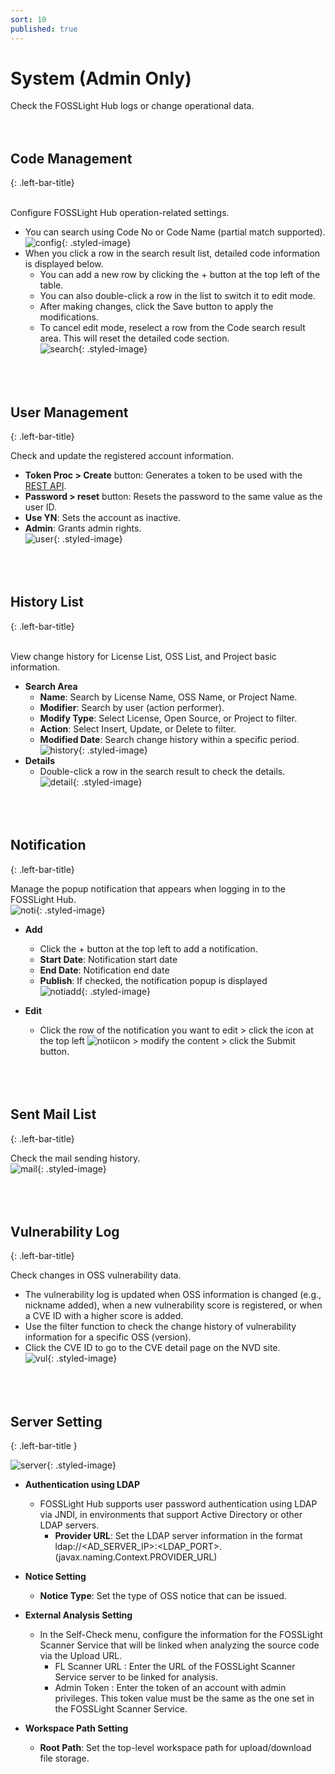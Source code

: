 ```yaml
---
sort: 10
published: true
---
```

# System (Admin Only)  
Check the FOSSLight Hub logs or change operational data.  
<br><br>

## Code Management  
{: .left-bar-title}  
<br>

Configure FOSSLight Hub operation-related settings.  
- You can search using Code No or Code Name (partial match supported).  
![config](images/9_system_code.png){: .styled-image}<br>  
- When you click a row in the search result list, detailed code information is displayed below.  
    - You can add a new row by clicking the + button at the top left of the table.  
    - You can also double-click a row in the list to switch it to edit mode.  
    - After making changes, click the Save button to apply the modifications.  
    - To cancel edit mode, reselect a row from the Code search result area. This will reset the detailed code section.  
![search](images/9_system_code_search.png){: .styled-image}     
<br><br><br>

## User Management  
{: .left-bar-title}
<br> 

Check and update the registered account information.  
- **Token Proc > Create** button: Generates a token to be used with the [REST API](https://fosslight.org/hub-guide-en/advanced/2_rest_api_2.html).  
- **Password > reset** button: Resets the password to the same value as the user ID.  
- **Use YN**: Sets the account as inactive.  
- **Admin**: Grants admin rights.  
![user](images/9_system_user.png){: .styled-image}  
<br><br><br>

## History List  
{: .left-bar-title}  
<br> 

View change history for License List, OSS List, and Project basic information.  
- **Search Area**  
    - **Name**: Search by License Name, OSS Name, or Project Name.  
    - **Modifier**: Search by user (action performer).  
    - **Modify Type**: Select License, Open Source, or Project to filter.  
    - **Action**: Select Insert, Update, or Delete to filter.  
    - **Modified Date**: Search change history within a specific period.  
![history](images/9_system_history.png){: .styled-image}  
- **Details**  
    - Double-click a row in the search result to check the details.  
![detail](images/9_system_history_detail.png){: .styled-image}   
<br><br><br>

## Notification  
{: .left-bar-title}
<br>

Manage the popup notification that appears when logging in to the FOSSLight Hub.  
![noti](images/9_system_noti_list.png){: .styled-image}  
- **Add**  
    - Click the + button at the top left to add a notification.  
    - **Start Date**: Notification start date  
    - **End Date**: Notification end date  
    - **Publish**: If checked, the notification popup is displayed  
![notiadd](images/9_system_noti_add.png){: .styled-image}  

- **Edit**  
    - Click the row of the notification you want to edit > click the icon at the top left ![notiicon](images/9_system_noti_modify_icon.png) > modify the content > click the Submit button.  
<br><br><br>

## Sent Mail List  
{: .left-bar-title}
<br>    

Check the mail sending history.  
![mail](images/9_system_mail.png){: .styled-image}  
<br><br><br>

## Vulnerability Log  
{: .left-bar-title}
<br>    

Check changes in OSS vulnerability data.  
- The vulnerability log is updated when OSS information is changed (e.g., nickname added), when a new vulnerability score is registered, or when a CVE ID with a higher score is added.  
- Use the filter function to check the change history of vulnerability information for a specific OSS (version).  
- Click the CVE ID to go to the CVE detail page on the NVD site.  
![vul](images/9_system_vul.png){: .styled-image}    
<br><br><br>

## Server Setting  
{: .left-bar-title }
<br>   

![server](images/9_system_server.png){: .styled-image}  

- **Authentication using LDAP**    
    - FOSSLight Hub supports user password authentication using LDAP via JNDI, in environments that support Active Directory or other LDAP servers.  
        - **Provider URL**: Set the LDAP server information in the format ldap://<AD_SERVER_IP>:<LDAP_PORT>. (javax.naming.Context.PROVIDER_URL)

- **Notice Setting**      
    - **Notice Type**: Set the type of OSS notice that can be issued.  
- **External Analysis Setting**  
    - In the Self-Check menu, configure the information for the FOSSLight Scanner Service that will be linked when analyzing the source code via the Upload URL.  
        - FL Scanner URL : Enter the URL of the FOSSLight Scanner Service server to be linked for analysis.  
        - Admin Token : Enter the token of an account with admin privileges. This token value must be the same as the one set in the FOSSLight Scanner Service.  
- **Workspace Path Setting**   
    - **Root Path**: Set the top-level workspace path for upload/download file storage.  
